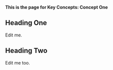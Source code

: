 **This is the page for Key Concepts: Concept One**

## Heading One

Edit me.

## Heading Two

Edit me too.